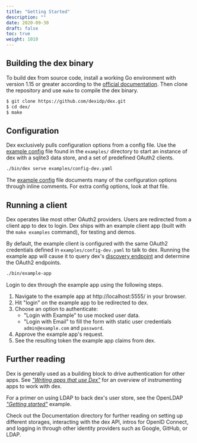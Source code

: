 ```yaml
---
title: "Getting Started"
description: ""
date: 2020-09-30
draft: false
toc: true
weight: 1010
---
```


## Building the dex binary

To build dex from source code, install a working Go environment with version 1.15 or greater according to the [official documentation][go-setup].
Then clone the repository and use `make` to compile the dex binary.

```bash
$ git clone https://github.com/dexidp/dex.git
$ cd dex/
$ make
```

## Configuration

Dex exclusively pulls configuration options from a config file. Use the [example config][example-config] file found in the `examples/` directory to start an instance of dex with a sqlite3 data store, and a set of predefined OAuth2 clients.

```bash
./bin/dex serve examples/config-dev.yaml
```

The [example config][example-config] file documents many of the configuration options through inline comments. For extra config options, look at that file.

## Running a client

Dex operates like most other OAuth2 providers. Users are redirected from a client app to dex to login. Dex ships with an example client app (built with the `make examples` command), for testing and demos.

By default, the example client is configured with the same OAuth2 credentials defined in `examples/config-dev.yaml` to talk to dex. Running the example app will cause it to query dex's [discovery endpoint][oidc-discovery] and determine the OAuth2 endpoints.

```bash
./bin/example-app
```

Login to dex through the example app using the following steps.

1. Navigate to the example app at http://localhost:5555/ in your browser.
2. Hit "login" on the example app to be redirected to dex.
3. Choose an option to authenticate:
   * "Login with Example" to use mocked user data.
   * "Login with Email" to fill the form with static user credentials `admin@example.com` and `password`.
4. Approve the example app's request.
5. See the resulting token the example app claims from dex.

## Further reading

Dex is generally used as a building block to drive authentication for other apps. See [_"Writing apps that use Dex"_][using-dex] for an overview of instrumenting apps to work with dex.

For a primer on using LDAP to back dex's user store, see the OpenLDAP [_"Getting started"_](/docs/connectors/ldap/#getting-started) example.

Check out the Documentation directory for further reading on setting up different storages, interacting with the dex API, intros for OpenID Connect, and logging in through other identity providers such as Google, GitHub, or LDAP.

[go-setup]: https://golang.org/doc/install
[example-config]: https://github.com/dexidp/dex/blob/master/examples/config-dev.yaml
[oidc-discovery]: https://openid.net/specs/openid-connect-discovery-1_0-17.html#ProviderMetadata
[using-dex]: using-dex.md
